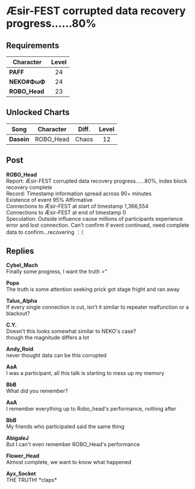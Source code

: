 # Æsir-FEST corrupted data recovery progress......80% 
## Requirements
|  Character  |Level|
|-------------|:---:|
|**PAFF**     | 24  |
|**NEKO#ΦωΦ** | 24  |
|**ROBO_Head**| 23  |

## Unlocked Charts
|   Song   |Character|Diff.|Level|
|----------|:-------:|:---:|:---:|
|**Dasein**|ROBO_Head|Chaos| 12  |

## Post
**ROBO_Head**<br>
Report: Æsir-FEST corrupted data recovery progress......80%,  index block recovery complete<br>
Record: Timestamp information spread across 90+ minutes<br>
Existence of event   95% Affirmative<br>
Connections to Æsir-FEST at start of timestamp 1,366,554<br>
Connections to Æsir-FEST at end of timestamp 0<br>
Speculation: Outside influence cause millions of participants experience error and lost connection. Can't confirm if event continued, need complete data to confirm...recovering ：（
## Replies
**Cybel_Mach**<br>
Finally some progress, I want the truth >"

**Popo**<br>
The truth is some attention seeking prick got stage fright and ran away

**Talus_Alpha**<br>
If every single connection is cut, isn't it similar to repeater malfunction or a blackout?

**C.Y.**<br>
Doesn't this looks somewhat similar to NEKO's case?<br>
though the magnitude differs a lot 

**Andy_Roid**<br>
never thought data can be this corrupted

**AaA**<br>
I was a participant, all this talk is starting to mess up my memory

**BbB**<br>
What did you remember?

**AaA**<br>
I remember everything up to Robo\_head's performance, nothing after

**BbB**<br>
My friends who participated said the same thing

**AbigaleJ**<br>
But I can't even remember ROBO\_Head's performance

**Flower_Head**<br>
Almost complete, we want to know what happened

**Ayx_Socket**<br>
THE TRUTH! \*claps\*

